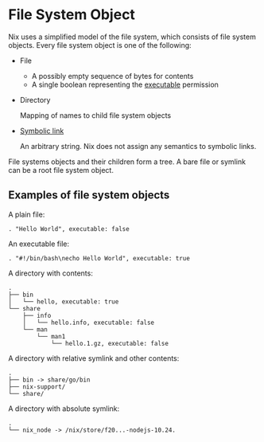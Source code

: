 # File System Object

Nix uses a simplified model of the file system, which consists of file system objects.
Every file system object is one of the following:

 - File

   - A possibly empty sequence of bytes for contents
   - A single boolean representing the [executable](https://en.m.wikipedia.org/wiki/File-system_permissions#Permissions) permission

 - Directory

   Mapping of names to child file system objects

 - [Symbolic link](https://en.m.wikipedia.org/wiki/Symbolic_link)

   An arbitrary string.
   Nix does not assign any semantics to symbolic links.

File systems objects and their children form a tree.
A bare file or symlink can be a root file system object.

## Examples of file system objects

A plain file:

```
. "Hello World", executable: false
```

An executable file:
```
. "#!/bin/bash\necho Hello World", executable: true
```

A directory with contents:

```
.
├── bin
│   └── hello, executable: true
└── share
    ├── info
    │   └── hello.info, executable: false
    └── man
        └── man1
            └── hello.1.gz, executable: false
```

A directory with relative symlink and other contents:

```
.
├── bin -> share/go/bin
├── nix-support/
└── share/
```

A directory with absolute symlink:

```
.
└── nix_node -> /nix/store/f20...-nodejs-10.24.
```
